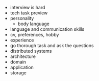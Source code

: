 * interview is hard
* tech task preview
* personality
  * body language
* language and communication skills
* cv, preferences, hobby
* experience 
* go thorough task and ask the questions
* distributed systems
* architecture
* domain
* application
* storage
